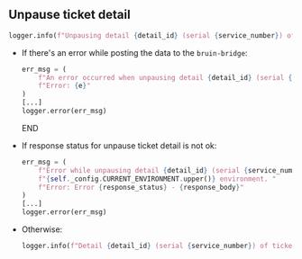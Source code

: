 ## Unpause ticket detail

```python
logger.info(f"Unpausing detail {detail_id} (serial {service_number}) of ticket {ticket_id}...")
```

* If there's an error while posting the data to the `bruin-bridge`:
  ```python
  err_msg = (
      f"An error occurred when unpausing detail {detail_id} (serial {service_number}) of ticket {ticket_id}. "
      f"Error: {e}"
  )
  [...]
  logger.error(err_msg)
  ```
  END

* If response status for unpause ticket detail is not ok:
  ```python
  err_msg = (
      f"Error while unpausing detail {detail_id} (serial {service_number}) of ticket {ticket_id} in "
      f"{self._config.CURRENT_ENVIRONMENT.upper()} environment. "
      f"Error: Error {response_status} - {response_body}"
  )
  [...]
  logger.error(err_msg)
  ```
* Otherwise:
  ```python
  logger.info(f"Detail {detail_id} (serial {service_number}) of ticket {ticket_id} was unpaused!")
  ```